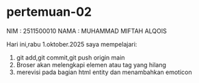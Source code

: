 # pertemuan-02

NIM : 2511500010
NAMA : MUHAMMAD MIFTAH ALQOIS

Hari ini,rabu 1.oktober.2025 saya mempelajari:
<ol> 
    <li> git add,git commit,git push origin main</li>
    <li>Broser akan melengkapi elemen atau tag yang hilang </li>
    <li> merevisi pada bagian html entity dan menambahkan emoticon</li>
</ol>